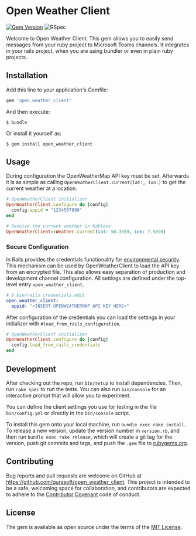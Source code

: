 # Open Weather Client

[![Gem Version](https://badge.fury.io/rb/open_weather_client.svg)](https://badge.fury.io/rb/open_weather_client)
![RSpec](https://github.com/qurasoft/open_weather_client/actions/workflows/ruby.yml/badge.svg)

Welcome to Open Weather Client. This gem allows you to easily send messages from your ruby project to Microsoft Teams channels.
It integrates in your rails project, when you are using bundler or even in plain ruby projects.

## Installation

Add this line to your application's Gemfile:

```ruby
gem 'open_weather_client'
```

And then execute:

    $ bundle

Or install it yourself as:

    $ gem install open_weather_client

## Usage
During configuration the OpenWeatherMap API key must be set. Afterwards it is as simple as calling `OpenWeatherClient.current(lat:, lon:)` to get the current weather at a location.

```ruby
# OpenWeatherClient initializer
OpenWeatherClient.configure do |config|
  config.appid = "1234567890"
end

# Receive the current weather in Koblenz
OpenWeatherClient::Weather.current(lat: 50.3569, lon: 7.5890)
```

### Secure Configuration
In Rails provides the credentials functionality for [environmental security](https://edgeguides.rubyonrails.org/security.html#environmental-security). This mechanism can be used by OpenWeatherClient to load the API key from an encrypted file. This also allows easy separation of production and development channel configuration.
All settings are defined under the top-level entry `open_weather_client`.
```yaml
# $ bin/rails credentials:edit
open_weather_client:
  appid: "<INSERT OPENWEATHERMAP API KEY HERE>"
```

After configuration of the credentials you can load the settings in your initializer with `#load_from_rails_configuration`.

```ruby
# OpenWeatherClient initializer
OpenWeatherClient.configure do |config|
  config.load_from_rails_credentials
end
```

## Development

After checking out the repo, run `bin/setup` to install dependencies. Then, run `rake spec` to run the tests. You can also run `bin/console` for an interactive prompt that will allow you to experiment.

You can define the client settings you use for testing in the file `bin/config.yml` or directly in the `bin/console` script.

To install this gem onto your local machine, run `bundle exec rake install`. To release a new version, update the version number in `version.rb`, and then run `bundle exec rake release`, which will create a git tag for the version, push git commits and tags, and push the `.gem` file to [rubygems.org](https://rubygems.org).

## Contributing

Bug reports and pull requests are welcome on GitHub at https://github.com/qurasoft/open_weather_client. This project is intended to be a safe, welcoming space for collaboration, and contributors are expected to adhere to the [Contributor Covenant](http://contributor-covenant.org) code of conduct.

## License

The gem is available as open source under the terms of the [MIT License](https://opensource.org/licenses/MIT).
